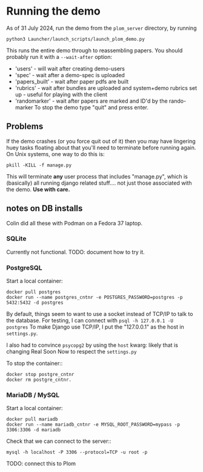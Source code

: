 <!--
__copyright__ = "Copyright (C) 2023-2024 Andrew Rechnitzer"
__copyright__ = "Copyright (C) 2023 Colin B. Macdonald"
__copyright__ = "Copyright (C) 2023 Edith Coates"
__copyright__ = "Copyright (C) 2023 Natalie Balashov"
__license__ = "AGPL-3.0-or-later"
 -->

# Running the demo

As of 31 July 2024, run the demo from the `plom_server` directory, by running 
```
python3 Launcher/launch_scripts/launch_plom_demo.py
```
This runs the entire demo through to reassembling papers. 
You should probably run it with a `--wait-after` option:
  * 'users' - will wait after creating demo-users
  * 'spec' - wait after a demo-spec is uploaded
  * 'papers_built' - wait after paper pdfs are built
  * 'rubrics' - wait after bundles are uploaded and system+demo rubrics set up - useful for playing with the client 
  * 'randomarker' - wait after papers are marked and ID'd by the rando-marker
To stop the demo type "quit" and press enter.

## Problems

If the demo crashes (or you force quit out of it) then you may have
lingering huey tasks floating about that you'll need to terminate
before running again.  On Unix systems, one way to do this is:
```
pkill -KILL -f manage.py
```
This will terminate **any** user process that includes "manage.py",
which is (basically) all running django related stuff.... not just
those associated with the demo. **Use with care.**


## notes on DB installs

Colin did all these with Podman on a Fedora 37 laptop.

### SQLite

Currently not functional.  TODO: document how to try it.


### PostgreSQL

Start a local container:

    docker pull postgres
    docker run --name postgres_cntnr -e POSTGRES_PASSWORD=postgres -p 5432:5432 -d postgres

By default, things seem to want to use a socket instead of TCP/IP to talk
to the database.  For testing, I can connect with `psql -h 127.0.0.1 -U postgres`
To make Django use TCP/IP, I put the "127.0.0.1" as the host in
`settings.py`.

I also had to convince ``psycopg2`` by using the ``host`` kwarg: likely that is
changing Real Soon Now to respect the `settings.py`

To stop the container::

    docker stop postgre_cntnr
    docker rm postgre_cntnr.


### MariaDB / MySQL

Start a local container:

    docker pull mariadb
    docker run --name mariadb_cntnr -e MYSQL_ROOT_PASSWORD=mypass -p 3306:3306 -d mariadb

Check that we can connect to the server::

    mysql -h localhost -P 3306 --protocol=TCP -u root -p

TODO: connect this to Plom

